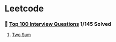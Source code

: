 # Leetcode

### 📖 [Top 100 Interview Questions](https://leetcode.com/problemset/top-interview-questions/) 1/145 Solved

1. [Two Sum](<Top 100 Interview Questions/Two Sum>)